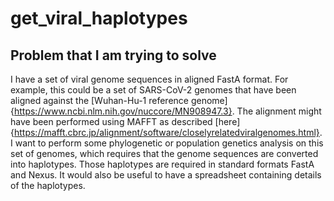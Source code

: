 # get_viral_haplotypes

## Problem that I am trying to solve

I have a set of viral genome sequences in aligned FastA format. For example, this could be a set of SARS-CoV-2 genomes
that have been aligned against the [Wuhan-Hu-1 reference genome]{https://www.ncbi.nlm.nih.gov/nuccore/MN908947.3}.
The alignment might have been performed using MAFFT as
described [here]{https://mafft.cbrc.jp/alignment/software/closelyrelatedviralgenomes.html}.
I want to perform some phylogenetic or population genetics analysis on this set of genomes, which requires that the
genome sequences are converted into haplotypes. Those haplotypes are required in standard formats FastA and Nexus.
It would also be useful to have a spreadsheet containing details of the haplotypes.
